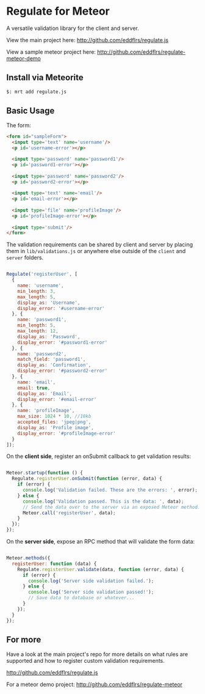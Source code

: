 Regulate for Meteor
===================

A versatile validation library for the client and server.

View the main project here: http://github.com/eddflrs/regulate.js

View a sample meteor project here: http://github.com/eddflrs/regulate-meteor-demo

Install via Meteorite
---------------------

```bash
$: mrt add regulate.js
```

Basic Usage
-----------

The form:

```html
<form id="sampleForm">
  <input type='text' name='username'/>
  <p id='username-error'></p>

  <input type='password' name='password1'/>
  <p id='password1-error'></p>
  
  <input type='password' name='password2'/>
  <p id='password2-error'></p>
  
  <input type='text' name='email'/>  
  <p id='email-error'></p>
    
  <input type='file' name='profileImage'/>
  <p id='profileImage-error'></p>
  
  <input type='submit'/>
</form>
```

The validation requirements can be shared by client and server by placing them in `lib/validations.js` or anywhere else outside of the `client` and `server` folders.


```js

Regulate('registerUser', [
  {
    name: 'username',
    min_length: 3,
    max_length: 5,
    display_as: 'Username',
    display_error: '#username-error'
  }, {
    name: 'password1',
    min_length: 5,
    max_length: 12,
    display_as: 'Password',
    display_error: '#password1-error'
  }, {
    name: 'password2',
    match_field: 'password1',
    display_as: 'Confirmation',
    display_error: '#password2-error'
  }, {
    name: 'email',
    email: true,
    display_as: 'Email',
    display_error: '#email-error'
  }, {
    name: 'profileImage',
    max_size: 1024 * 10, //10kb
    accepted_files: 'jpeg|png',
    display_as: 'Profile image',
    display_error: '#profileImage-error'
  }
]);

```

On the **client side**, register an onSubmit callback to get validation results:

```js

Meteor.startup(function () {
  Regulate.registerUser.onSubmit(function (error, data) {
    if (error) {
      console.log('Validation failed. These are the errors: ', error);
    } else {
      console.log('Validation passed. This is the data: ', data);
      // Send the data over to the server via an exposed Meteor method:
      Meteor.call('registerUser', data);
    }
  });
});

```

On the **server side**, expose an RPC method that will validate the form data:

```js

Meteor.methods({
  registerUser: function (data) {
    Regulate.registerUser.validate(data, function (error, data) {
      if (error) {
        console.log('Server side validation failed.');
      } else {
        console.log('Server side validation passed!');
        // Save data to database or whatever...
      }
    });
  }
});

```

For more
--------

Have a look at the main project's repo for more details on what rules are supported and how to register custom validation requirements.

http://github.com/eddflrs/regulate.js 

For a meteor demo project: http://github.com/eddflrs/regulate-meteor
